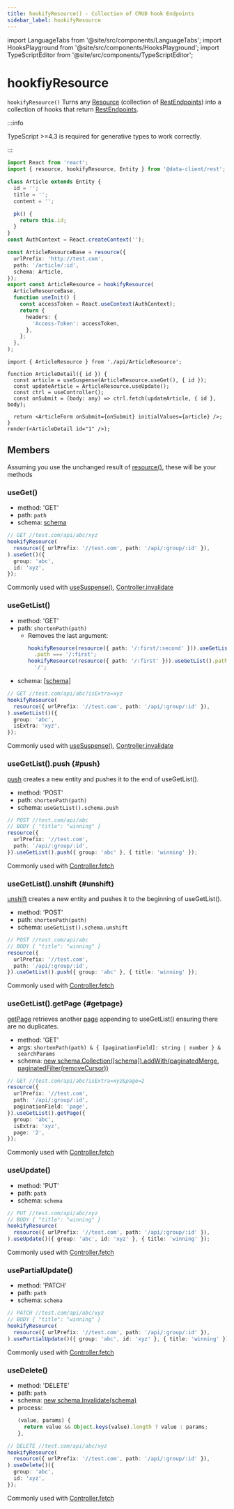 ```yaml
---
title: hookifyResource() - Collection of CRUD hook Endpoints
sidebar_label: hookifyResource
---
```


<head>
  <meta name="docsearch:pagerank" content="20"/>
</head>

import LanguageTabs from '@site/src/components/LanguageTabs';
import HooksPlayground from '@site/src/components/HooksPlayground';
import TypeScriptEditor from '@site/src/components/TypeScriptEditor';

# hookfiyResource

`hookifyResource()` Turns any [Resource](./resource.md) (collection of [RestEndpoints](./RestEndpoint.md)) into a collection
of hooks that return [RestEndpoints](./RestEndpoint.md).

:::info

TypeScript >=4.3 is required for generative types to work correctly.

:::

<TypeScriptEditor row={false}>

```ts title="api/ArticleResource.ts"
import React from 'react';
import { resource, hookifyResource, Entity } from '@data-client/rest';

class Article extends Entity {
  id = '';
  title = '';
  content = '';

  pk() {
    return this.id;
  }
}
const AuthContext = React.createContext('');

const ArticleResourceBase = resource({
  urlPrefix: 'http://test.com',
  path: '/article/:id',
  schema: Article,
});
export const ArticleResource = hookifyResource(
  ArticleResourceBase,
  function useInit() {
    const accessToken = React.useContext(AuthContext);
    return {
      headers: {
        'Access-Token': accessToken,
      },
    };
  },
);
```

```tsx title="ArticleDetail.tsx"
import { ArticleResource } from './api/ArticleResource';

function ArticleDetail({ id }) {
  const article = useSuspense(ArticleResource.useGet(), { id });
  const updateArticle = ArticleResource.useUpdate();
  const ctrl = useController();
  const onSubmit = (body: any) => ctrl.fetch(updateArticle, { id }, body);

  return <ArticleForm onSubmit={onSubmit} initialValues={article} />;
}
render(<ArticleDetail id="1" />);
```

</TypeScriptEditor>

## Members

Assuming you use the unchanged result of [resource()](./resource.md), these will be your methods

### useGet()

- method: 'GET'
- path: `path`
- schema: [schema](./Entity.md)

```typescript
// GET //test.com/api/abc/xyz
hookifyResource(
  resource({ urlPrefix: '//test.com', path: '/api/:group/:id' }),
).useGet()({
  group: 'abc',
  id: 'xyz',
});
```

Commonly used with [useSuspense()](/docs/api/useSuspense), [Controller.invalidate](/docs/api/Controller#invalidate)

### useGetList()

- method: 'GET'
- path: `shortenPath(path)`
  - Removes the last argument:
    ```ts
    hookifyResource(resource({ path: '/:first/:second' })).useGetList()
      .path === '/:first';
    hookifyResource(resource({ path: '/:first' })).useGetList().path ===
      '/';
    ```
- schema: [\[schema\]](./Array.md)

```typescript
// GET //test.com/api/abc?isExtra=xyz
hookifyResource(
  resource({ urlPrefix: '//test.com', path: '/api/:group/:id' }),
).useGetList()({
  group: 'abc',
  isExtra: 'xyz',
});
```

Commonly used with [useSuspense()](/docs/api/useSuspense), [Controller.invalidate](/docs/api/Controller#invalidate)

### useGetList().push {#push}

[push](./RestEndpoint.md#push) creates a new entity and pushes it to the end of useGetList().

- method: 'POST'
- path: `shortenPath(path)`
- schema: `useGetList().schema.push`

```typescript
// POST //test.com/api/abc
// BODY { "title": "winning" }
resource({
  urlPrefix: '//test.com',
  path: '/api/:group/:id',
}).useGetList().push({ group: 'abc' }, { title: 'winning' });
```

Commonly used with [Controller.fetch](/docs/api/Controller#fetch)

### useGetList().unshift {#unshift}

[unshift](./RestEndpoint.md#unshift) creates a new entity and pushes it to the beginning of useGetList().

- method: 'POST'
- path: `shortenPath(path)`
- schema: `useGetList().schema.unshift`

```typescript
// POST //test.com/api/abc
// BODY { "title": "winning" }
resource({
  urlPrefix: '//test.com',
  path: '/api/:group/:id',
}).useGetList().push({ group: 'abc' }, { title: 'winning' });
```

Commonly used with [Controller.fetch](/docs/api/Controller#fetch)

### useGetList().getPage {#getpage}

[getPage](./RestEndpoint.md#getpage) retrieves another [page](../guides/pagination.md#infinite-scrolling) appending to useGetList() ensuring there are no duplicates.

- method: 'GET'
- args: `shortenPath(path) & { [paginationField]: string | number } & searchParams`
- schema: [new schema.Collection(\[schema\]).addWith(paginatedMerge, paginatedFilter(removeCursor))](./Collection.md)

```typescript
// GET //test.com/api/abc?isExtra=xyz&page=2
resource({
  urlPrefix: '//test.com',
  path: '/api/:group/:id',
  paginationField: 'page',
}).useGetList().getPage({
  group: 'abc',
  isExtra: 'xyz',
  page: '2',
});
```

Commonly used with [Controller.fetch](/docs/api/Controller#fetch)

### useUpdate()

- method: 'PUT'
- path: `path`
- schema: `schema`

```typescript
// PUT //test.com/api/abc/xyz
// BODY { "title": "winning" }
hookifyResource(
  resource({ urlPrefix: '//test.com', path: '/api/:group/:id' }),
).useUpdate()({ group: 'abc', id: 'xyz' }, { title: 'winning' });
```

Commonly used with [Controller.fetch](/docs/api/Controller#fetch)

### usePartialUpdate()

- method: 'PATCH'
- path: `path`
- schema: `schema`

```typescript
// PATCH //test.com/api/abc/xyz
// BODY { "title": "winning" }
hookifyResource(
  resource({ urlPrefix: '//test.com', path: '/api/:group/:id' }),
).usePartialUpdate()({ group: 'abc', id: 'xyz' }, { title: 'winning' });
```

Commonly used with [Controller.fetch](/docs/api/Controller#fetch)

### useDelete()

- method: 'DELETE'
- path: `path`
- schema: [new schema.Invalidate(schema)](./Invalidate.md)
- process:
  ```ts
  (value, params) {
    return value && Object.keys(value).length ? value : params;
  },
  ```

```typescript
// DELETE //test.com/api/abc/xyz
hookifyResource(
  resource({ urlPrefix: '//test.com', path: '/api/:group/:id' }),
).useDelete()({
  group: 'abc',
  id: 'xyz',
});
```

Commonly used with [Controller.fetch](/docs/api/Controller#fetch)
